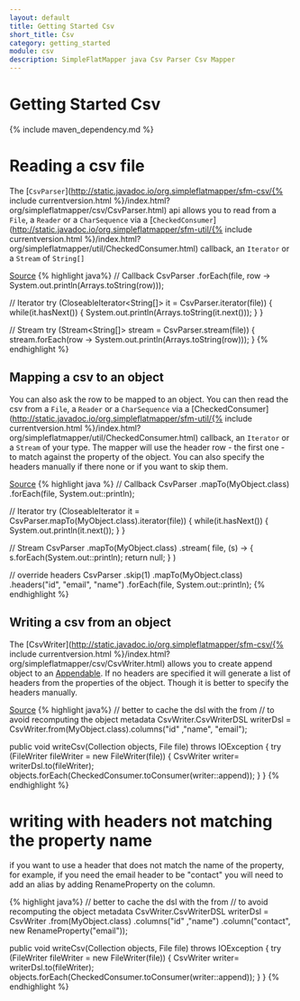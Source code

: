 ```yaml
---
layout: default
title: Getting Started Csv
short_title: Csv
category: getting_started
module: csv
description: SimpleFlatMapper java Csv Parser Csv Mapper
---
```


# Getting Started Csv

{% include maven_dependency.md %}

# Reading a csv file

The [`CsvParser`](http://static.javadoc.io/org.simpleflatmapper/sfm-csv/{% include currentversion.html %}/index.html?org/simpleflatmapper/csv/CsvParser.html) api allows you to read from a `File`, a `Reader` or a `CharSequence`
via a [`CheckedConsumer`](http://static.javadoc.io/org.simpleflatmapper/sfm-util/{% include currentversion.html %}/index.html?org/simpleflatmapper/util/CheckedConsumer.html) callback, 
an `Iterator` or a `Stream` of `String[]`

[Source](https://github.com/arnaudroger/SimpleFlatMapper/blob/master/sfm-csv/src/test/java/org/simpleflatmapper/csv/test/samples/GettingStartedCsv_csvParser.java)
{% highlight java%}
// Callback
CsvParser
        .forEach(file, row -> System.out.println(Arrays.toString(row)));

// Iterator
try (CloseableIterator<String[]> it = CsvParser.iterator(file)) {
    while(it.hasNext()) {
        System.out.println(Arrays.toString(it.next()));
    }
}

// Stream
try (Stream<String[]> stream = CsvParser.stream(file)) {
    stream.forEach(row -> System.out.println(Arrays.toString(row)));
}
{% endhighlight %}

## Mapping a csv to an object

You can also ask the row to be mapped to an object. You can then read the csv from a `File`, a `Reader` 
or a `CharSequence` via a [CheckedConsumer](http://static.javadoc.io/org.simpleflatmapper/sfm-util/{% include currentversion.html %}/index.html?org/simpleflatmapper/util/CheckedConsumer.html) callback, 
an `Iterator` or a `Stream` of your type.
The mapper will use the header row - the first one - to match against the property of the object. You can also specify the headers
manually if there none or if you want to skip them.

[Source](https://github.com/arnaudroger/SimpleFlatMapper/blob/master/sfm-csv/src/test/java/org/simpleflatmapper/csv/test/samples/GettingStartedCsv_csvMapper.java)
{% highlight java %}
// Callback
CsvParser
        .mapTo(MyObject.class)
        .forEach(file, System.out::println);

// Iterator
try (CloseableIterator<MyObject> it =
             CsvParser.mapTo(MyObject.class).iterator(file)) {
    while(it.hasNext()) {
        System.out.println(it.next());
    }
}

// Stream
CsvParser
        .mapTo(MyObject.class)
        .stream(
            file, 
            (s) -> { s.forEach(System.out::println); return null; }
        )

// override headers
CsvParser
        .skip(1)
        .mapTo(MyObject.class)
        .headers("id", "email", "name")
        .forEach(file, System.out::println);
{% endhighlight %}


## Writing a csv from an object

The [CsvWriter](http://static.javadoc.io/org.simpleflatmapper/sfm-csv/{% include currentversion.html %}/index.html?org/simpleflatmapper/csv/CsvWriter.html) allows you to create append object to an [Appendable](https://docs.oracle.com/javase/8/docs/api/index.html?java/lang/Appendable.html).
If no headers are specified it will generate a list of headers from the properties of the object. Though it is
better to specify the headers manually.

[Source](https://github.com/arnaudroger/SimpleFlatMapper/blob/master/sfm-csv/src/test/java/org/simpleflatmapper/csv/test/samples/GettingStartedCsv_csvWriter.java)
{% highlight java%}
// better to cache the dsl with the from 
// to avoid recomputing the object metadata
CsvWriter.CsvWriterDSL<MyObject> writerDsl =
    CsvWriter.from(MyObject.class).columns("id" ,"name", "email");

public void writeCsv(Collection<MyObject> objects, File file) 
                                                throws IOException {
    try (FileWriter fileWriter = new FileWriter(file)) {
        CsvWriter<MyObject> writer=
                writerDsl.to(fileWriter);
        objects.forEach(CheckedConsumer.toConsumer(writer::append));
    }
}
{% endhighlight %}

# writing with headers not matching the property name

if you want to use a header that does not match the name of the property,
for example, if you need the email header to be "contact" you will need to 
add an alias by adding RenameProperty on the column.

{% highlight java%}
// better to cache the dsl with the from 
// to avoid recomputing the object metadata
CsvWriter.CsvWriterDSL<MyObject> writerDsl =
    CsvWriter
        .from(MyObject.class)
        .columns("id" ,"name")
        .column("contact", new RenameProperty("email"));

public void writeCsv(Collection<MyObject> objects, File file) 
                                                throws IOException {
    try (FileWriter fileWriter = new FileWriter(file)) {
        CsvWriter<MyObject> writer=
                writerDsl.to(fileWriter);
        objects.forEach(CheckedConsumer.toConsumer(writer::append));
    }
}
{% endhighlight %}